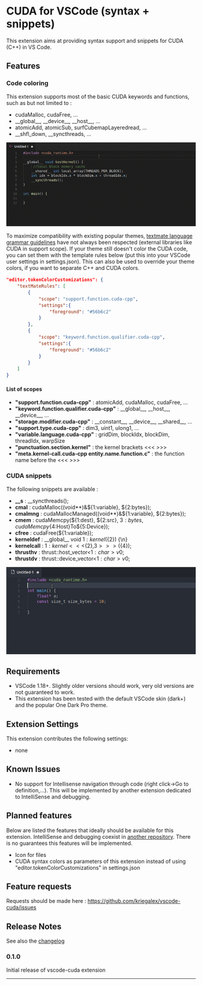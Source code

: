 # CUDA for VSCode (syntax + snippets)

This extension aims at providing syntax support and snippets for CUDA (C++) in VS Code.

## Features

### Code coloring

This extension supports most of the basic CUDA keywords and functions, such as but not limited to :

- cudaMalloc, cudaFree, ...
- \_\_global\_\_, \_\_device\_\_, \_\_host\_\_, ...
- atomicAdd, atomicSub, surfCubemapLayeredread, ...
- \_\_shfl_down, \_\_syncthreads, ...

![code-coloring](images/code-coloring.gif)

To maximize compatibility with existing popular themes, [textmate language grammar guidelines](https://manual.macromates.com/en/language_grammars#naming_conventions) have not always been respected (external libraries like CUDA in support scope). If your theme still doesn't color the CUDA code, you can set them with the template rules below (put this into your VSCode user settings in settings.json). This can also be used to override your theme colors, if you want to separate C++ and CUDA colors.

```json
"editor.tokenColorCustomizations": {
    "textMateRules": [
        {
            "scope": "support.function.cuda-cpp",
            "settings":{
                "foreground": "#56b6c2"
            }
        },
        {
            "scope": "keyword.function.qualifier.cuda-cpp",
            "settings":{
                "foreground": "#56b6c2"
            }
        }
    ]
}
```

#### List of scopes

- **"support.function.cuda-cpp"** :             atomicAdd, cudaMalloc, cudaFree, ...
- **"keyword.function.qualifier.cuda-cpp"** : \_\_global\_\_, \_\_host\_\_, \_\_device\_\_, ...
- **"storage.modifier.cuda-cpp"** : \_\_constant\_\_, \_\_device\_\_, \_\_shared\_\_, ...
- **"support.type.cuda-cpp"** : dim3, uint1, ulong1, ...
- **"variable.language.cuda-cpp"** : gridDim, blockIdx, blockDim, threadIdx, warpSize
- **"punctuation.section.kernel"** : the kernel brackets <<< >>>
- **"meta.kernel-call.cuda-cpp entity.name.function.c"** : the function name before the <<< >>>

### CUDA snippets

The following snippets are available :

- **\_\_s** : __syncthreads();
- **cmal** : cudaMalloc((void**)&${1:variable}, ${2:bytes});
- **cmalmng** : cudaMallocManaged((void**)&${1:variable}, ${2:bytes});	
- **cmem** : cudaMemcpy(${1:dest}, ${2:src}, ${3:bytes}, cudaMemcpy${4:Host}To${5:Device});
- **cfree** : cudaFree(${1:variable});
- **kerneldef** : \_\_global\_\_ void ${1:kernel}(${2}) {\n}
- **kernelcall** : ${1:kernel}<<<${2},${3}>>>(${4});
- **thrusthv** : thrust::host_vector<${1:char}> v$0;
- **thrustdv** : thrust::device_vector<${1:char}> v$0;

![snippets](images/snippets.gif)

## Requirements

- VSCode 1.18+. Slightly older versions should work, very old versions are not guaranteed to work.
- This extension has been tested with the default VSCode skin (dark+) and the popular One Dark Pro theme. 

## Extension Settings

This extension contributes the following settings:

* none
<!-- * `vscuda.enable`: enable/disable this extension -->

## Known Issues

- No support for Intellisense navigation through code (right click->Go to definition,...). This will be implemented by another extension dedicated to IntelliSense and debugging.

## Planned features

Below are listed the features that ideally should be available for this extension. IntelliSense and debugging coexist in [another repository](https://github.com/kriegalex/vscode-cudatools). There is no guarantees this features will be implemented.

- Icon for files
- CUDA syntax colors as parameters of this extension instead of using "editor.tokenColorCustomizations" in settings.json

## Feature requests

Requests should be made here : https://github.com/kriegalex/vscode-cuda/issues 

## Release Notes

See also the [changelog](CHANGELOG.md)

### 0.1.0

Initial release of vscode-cuda extension

-----------------------------------------------------------------------------------------------------------
